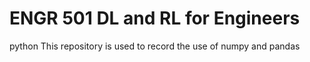 # ENGR 501 DL and RL for Engineers
python
This repository is used to record the use of numpy and pandas
